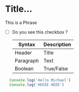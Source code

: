 # Title...

This is a Phrase

- [ ] Do you see this checkbox ?

  | Syntax    | Description |
  | --------- | ----------- |
  | Header    | Title       |
  | Paragraph | Text        |
  | Boolean   | True/False  |

```Javascript
  Console.log('Hello Michael')
  Console.log('HEEEE HEEE')
```
